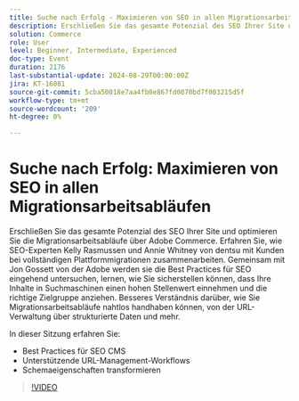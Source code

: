 ```yaml
---
title: Suche nach Erfolg - Maximieren von SEO in allen Migrationsarbeitsabläufen
description: Erschließen Sie das gesamte Potenzial des SEO Ihrer Site und optimieren Sie die Migrationsarbeitsabläufe über Adobe Commerce. Erfahren Sie, wie SEO-Experten Kelly Rasmussen und Annie Whitney von dentsu mit Kunden bei vollständigen Plattformmigrationen zusammenarbeiten. Gemeinsam mit Jon Gossett von der Adobe werden sie die Best Practices für SEO eingehend untersuchen, lernen, wie Sie sicherstellen können, dass Ihre Inhalte in Suchmaschinen einen hohen Stellenwert einnehmen und die richtige Zielgruppe anziehen. Besseres Verständnis darüber, wie Sie Migrationsarbeitsabläufe nahtlos handhaben können, von URL-Verwaltung über strukturierte Daten und mehr. In dieser Sitzung erfahren Sie mehr dazu - Best Practices für SEO CMS Unterstützung von URL-Management-Workflows Transformieren von Schemaeigenschaften
solution: Commerce
role: User
level: Beginner, Intermediate, Experienced
doc-type: Event
duration: 2176
last-substantial-update: 2024-08-29T00:00:00Z
jira: KT-16081
source-git-commit: 5cba50018e7aa4fb0e867fd0070bd7f003215d5f
workflow-type: tm+mt
source-wordcount: '209'
ht-degree: 0%

---
```



# Suche nach Erfolg: Maximieren von SEO in allen Migrationsarbeitsabläufen

Erschließen Sie das gesamte Potenzial des SEO Ihrer Site und optimieren Sie die Migrationsarbeitsabläufe über Adobe Commerce. Erfahren Sie, wie SEO-Experten Kelly Rasmussen und Annie Whitney von dentsu mit Kunden bei vollständigen Plattformmigrationen zusammenarbeiten. Gemeinsam mit Jon Gossett von der Adobe werden sie die Best Practices für SEO eingehend untersuchen, lernen, wie Sie sicherstellen können, dass Ihre Inhalte in Suchmaschinen einen hohen Stellenwert einnehmen und die richtige Zielgruppe anziehen. Besseres Verständnis darüber, wie Sie Migrationsarbeitsabläufe nahtlos handhaben können, von der URL-Verwaltung über strukturierte Daten und mehr.

In dieser Sitzung erfahren Sie:

* Best Practices für SEO CMS
* Unterstützende URL-Management-Workflows
* Schemaeigenschaften transformieren

>[!VIDEO](https://video.tv.adobe.com/v/3433145/?learn=on)
